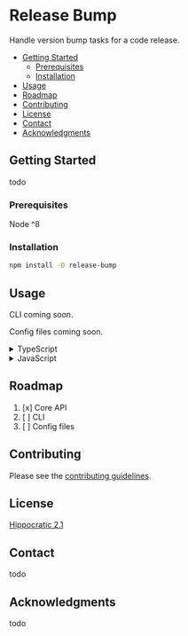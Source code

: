 # Release Bump

Handle version bump tasks for a code release.

- [Getting Started](#getting-started)
  - [Prerequisites](#prerequisites)
  - [Installation](#installation)
- [Usage](#usage)
- [Roadmap](#roadmap)
- [Contributing](#contributing)
- [License](#license)
- [Contact](#contact)
- [Acknowledgments](#acknowledgments)

## Getting Started

todo

### Prerequisites

Node ^8

### Installation

```bash
npm install -D release-bump
```

## Usage

CLI coming soon.

Config files coming soon.

<details>
  <summary>TypeScript</summary>

  ```bash
  import { ReleaseBump, ReleaseBumpOptions } from 'release-bump'

  ;(async function() {
    const options: ReleaseBumpOptions = {
      changelogPath: 'CHANGELOG.md',
      date: '2022-01-01',
      dryRun: false,
      files: [
        'src/ts/script.ts',
        'src/scss/style.scss',
      ],
      quiet: true,
      prefix: 'v',
      remote: 'github',
      repository: 'my-org/some-repo',
      version: '1.0.0',
    }
    const releaseBump = new ReleaseBump(options)
    await releaseBump.init()
  })()

  ```
</details>

<details>
  <summary>JavaScript</summary>

  ```bash
  import { ReleaseBump } from 'release-bump'

  ;(async function() {
    const options = {
      changelogPath: 'CHANGELOG.md',
      date: '2022-01-01',
      dryRun: false,
      files: [
        'src/ts/script.ts',
        'src/scss/style.scss',
      ],
      quiet: true,
      prefix: 'v',
      remote: 'github',
      repository: 'my-org/some-repo',
      version: '1.0.0',
    }
    const releaseBump = new ReleaseBump(options)
    await releaseBump.init()
  })()

  ```
</details>

## Roadmap

1. [x] Core API
2. [ ] CLI
3. [ ] Config files

## Contributing

Please see the [contributing guidelines](CONTRIBUTING.md).

## License

[Hippocratic 2.1](LICENSE)

## Contact

todo

## Acknowledgments

todo